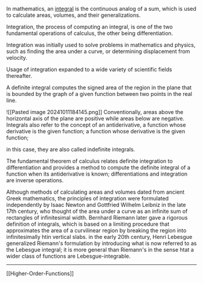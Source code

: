 In mathematics, an [integral](https://en.wikipedia.org/wiki/Integral) is the continuous analog of a sum, which is used to calculate areas, volumes, and their generalizations. 

Integration, the process of computing an integral, is one of the two fundamental operations of calculus, 
the other being differentiation. 

Integration was initially used to solve problems in mathematics and physics, such as finding the area under a curve, or determining displacement from velocity. 

Usage of integration expanded to a wide variety of scientific fields thereafter. 


A definite integral computes the signed area of the region in the plane that is bounded by the graph of a given function between two points in the real line. 

![[Pasted image 20241011184145.png]]
Conventionally, areas above the horizontal axis of the plane are positive while areas below are negative. Integrals also refer to the concept of an antiderivative, a function whose derivative is the given function; a function whose derivative is the given function; 

in this case, they are also called indefinite integrals. 

The fundamental theorem of calculus relates definite integration to differentiation and provides a method to compute the definite integral of a function when its antiderivative is known; differentiations and integration are inverse operations. 



Although methods of calculating areas and volumes dated from ancient Greek mathematics, the principles of integration were formulated independently by Isaac Newton and Gottfried Wilhelm Leibniz in the late 17th century, who thought of the area under a curve as an infinite sum of rectangles of infinitesimal width. Bernhard Riemann later gave a rigorous definition of integrals, which is based on a limiting procedure that approximates the area of a curvilinear region by breaking the region into infinitesimally htin vertical slabs. in the early 20th century, Henri Lebesgue generalized Riemann's formulation by introducing what is now referred to as the Lebesgue integral; it is more general than Riemann's in the sense htat a wider class of functions are Lebesgue-integrable.


---
[[Higher-Order-Functions]]